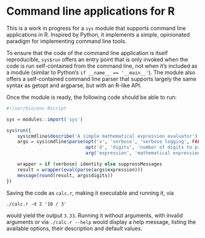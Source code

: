 # Command line applications for R

This is a work in progress for a `sys` module that supports command line
applications in R. Inspired by Python, it implements a simple, opinionated
paradigm for implementing command line tools.

To ensure that the code of the command line application is itself reproducible,
`sys$run` offers an entry point that is only invoked when the code is run
self-contained from the command line, not when it’s included as a module
(similar to Python’s `if __name__ == '__main__'`). The module also offers a
self-contained command line parser that supports largely the same syntax as
getopt and argparse, but with an R-like API.

Once the module is ready, the following code should be able to run:

```r
#!/usr/bin/env Rscript

sys = modules::import('sys')

sys$run({
    sys$cmdline$describe('A simple mathematical expression evaluator')
    args = sys$cmdline$parse(opt('v', 'verbose', 'verbose logging', FALSE),
                             opt('d', 'digits', 'number of digits to print', 0),
                             arg('expression', 'mathematical expression'))

    wrapper = if (verbose) identity else suppressMessages
    result = wrapper(eval(parse(args$expression)))
    message(round(result, args$digits))
})
```

Saving the code as `calc.r`, making it executable and running it, via

    ./calc.r -d 2 '10 / 3'

would yield the output `3.33`. Running it without arguments, with invalid
arguments or via `./calc.r --help` would display a help message, listing the
available options, their description and default values.
